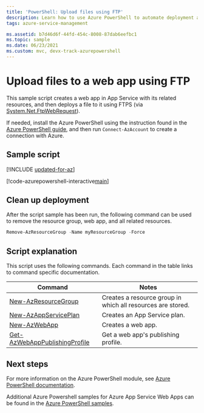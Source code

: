 ```yaml
---
title: 'PowerShell: Upload files using FTP'
description: Learn how to use Azure PowerShell to automate deployment and management of App Service. This sample shows how to upload files to an app using FTP.
tags: azure-service-management

ms.assetid: b7d46d6f-44fd-454c-8008-87dab6eefbc1
ms.topic: sample
ms.date: 06/23/2021
ms.custom: mvc, devx-track-azurepowershell
---
```


# Upload files to a web app using FTP

This sample script creates a web app in App Service with its related resources, and then deploys a file to it using FTPS (via [System.Net.FtpWebRequest](/dotnet/api/system.net.ftpwebrequest)).

If needed, install the Azure PowerShell using the instruction found in the [Azure PowerShell guide](/powershell/azure/), and then run `Connect-AzAccount` to create a connection with Azure.

## Sample script

[!INCLUDE [updated-for-az](../../../includes/updated-for-az.md)]

[!code-azurepowershell-interactive[main](../../../powershell_scripts/app-service/deploy-ftp/deploy-ftp.ps1?highlight=1 "Upload files to a web app using FTP")]

## Clean up deployment 

After the script sample has been run, the following command can be used to remove the resource group, web app, and all related resources.

```powershell
Remove-AzResourceGroup -Name myResourceGroup -Force
```

## Script explanation

This script uses the following commands. Each command in the table links to command specific documentation.

| Command | Notes |
|---|---|
| [New-AzResourceGroup](/powershell/module/az.resources/new-azresourcegroup) | Creates a resource group in which all resources are stored. |
| [New-AzAppServicePlan](/powershell/module/az.websites/new-azappserviceplan) | Creates an App Service plan. |
| [New-AzWebApp](/powershell/module/az.websites/new-azwebapp) | Creates a web app. |
| [Get-AzWebAppPublishingProfile](/powershell/module/az.websites/get-azwebapppublishingprofile) | Get a web app's publishing profile. |

## Next steps

For more information on the Azure PowerShell module, see [Azure PowerShell documentation](/powershell/azure/).

Additional Azure Powershell samples for Azure App Service Web Apps can be found in the [Azure PowerShell samples](../samples-powershell.md).
